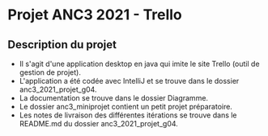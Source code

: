 # Projet ANC3 2021 - Trello

## Description du projet
- Il s'agit d'une application desktop en java qui imite le site Trello (outil de gestion de projet).
- L'application a été codée avec IntelliJ et se trouve dans le dossier anc3_2021_projet_g04.
- La documentation se trouve dans le dossier Diagramme.
- Le dossier anc3_miniprojet contient un petit projet préparatoire.
- Les notes de livraison des différentes itérations se trouve dans le README.md du dossier anc3_2021_projet_g04.
